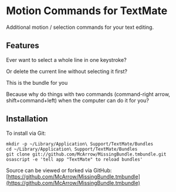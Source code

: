 # Motion Commands for TextMate  #

Additional motion / selection commands for your text editing.

## Features ##

Ever want to select a whole line in one keystroke?

Or delete the current line without selecting it first?

This is the bundle for you

Because why do things with two commands (command-right arrow, shift+command+left)
when the computer can do it for you?

## Installation ##

To install via Git:

    mkdir -p ~/Library/Application\ Support/TextMate/Bundles
    cd ~/Library/Application\ Support/TextMate/Bundles
    git clone git://github.com/McArrow/MissingBundle.tmbundle.git
    osascript -e 'tell app "TextMate" to reload bundles'

Source can be viewed or forked via GitHub: [https://github.com/McArrow/MissingBundle.tmbundle](https://github.com/McArrow/MissingBundle.tmbundle)
